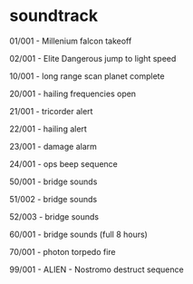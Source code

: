 # soundtrack

01/001 - Millenium falcon takeoff

02/001 - Elite Dangerous jump to light speed


10/001 - long range scan planet complete


20/001 - hailing frequencies open

21/001 - tricorder alert

22/001 - hailing alert

23/001 - damage alarm

24/001 - ops beep sequence


50/001 - bridge sounds

51/002 - bridge sounds

52/003 - bridge sounds


60/001 - bridge sounds (full 8 hours)


70/001 - photon torpedo fire


99/001 - ALIEN - Nostromo destruct sequence


